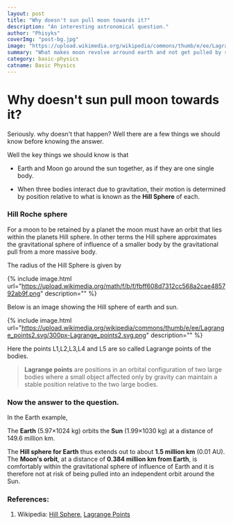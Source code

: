 ```yaml
---
layout: post
title: "Why doesn't sun pull moon towards it?"
description: "An interesting astronomical question."
author: "Phisyks"
coverImg: "post-bg.jpg"
image: "https://upload.wikimedia.org/wikipedia/commons/thumb/e/ee/Lagrange_points2.svg/300px-Lagrange_points2.svg.png"
summary: "What makes moon revolve arround earth and not get pulled by sun's huge gravitational force?"
category: basic-physics
catname: Basic Physics
---
```


# Why doesn't sun pull moon towards it?

Seriously. why doesn't that happen? Well there are a few things we should know
before knowing the answer.

Well the key things we should know is that

-   Earth and Moon go around the sun together, as if they are one single body.

-   When three bodies interact due to gravitation, their motion is determined by
    position relative to what is known as the **Hill Sphere** of each.


### Hill Roche sphere

For a moon to be retained by a planet the moon must have an orbit that lies
within the planets Hill sphere. In other terms the Hill sphere approximates
the gravitational sphere of influence of a smaller body by the gravitational
pull from a more massive body. 

The radius of the Hill Sphere is given by

{% include image.html url="https://upload.wikimedia.org/math/f/b/f/fbff608d7312cc568a2cae485792ab9f.png" description="" %}

Below is an image showing the Hill sphere of earth and sun.

{% include image.html url="https://upload.wikimedia.org/wikipedia/commons/thumb/e/ee/Lagrange_points2.svg/300px-Lagrange_points2.svg.png" description="" %}

Here the points L1,L2,L3,L4 and L5 are so called Lagrange points of the bodies.

>   **Lagrange points** are positions in an orbital configuration of two
>   large bodies where a small object affected only by gravity can maintain a
>   stable position relative to the two large bodies. 

### Now the answer to the question.

In the Earth example,

The **Earth** (5.97×1024 kg) orbits the **Sun** (1.99×1030 kg) at a distance of
149.6 million km.

The **Hill sphere for Earth** thus extends out to about **1.5 million km** (0.01
AU). The **Moon's orbit**, at a distance of **0.384 million km from Earth**, is
comfortably within the gravitational sphere of influence of Earth and it is
therefore not at risk of being pulled into an independent orbit around the Sun.

### References:

1.  Wikipedia: [Hill Sphere](<https://en.wikipedia.org/wiki/Hill_sphere>),
    [Lagrange Points](<https://en.wikipedia.org/wiki/Lagrangian_point>)

 
